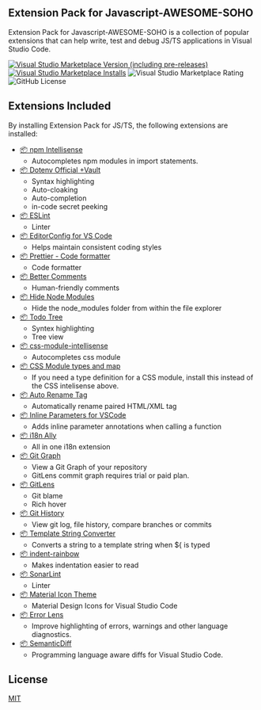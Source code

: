 ## Extension Pack for Javascript-AWESOME-SOHO

Extension Pack for Javascript-AWESOME-SOHO is a collection of popular extensions that can help write, test and debug JS/TS applications in Visual Studio Code.

[![Visual Studio Marketplace Version (including pre-releases)](https://img.shields.io/visual-studio-marketplace/v/comnori.js-awesome-soho-extension-pack?style=for-the-badge)](https://marketplace.visualstudio.com/items?itemName=comnori.js-awesome-soho-extension-pack) [![Visual Studio Marketplace Installs](https://img.shields.io/visual-studio-marketplace/i/comnori.js-awesome-soho-extension-pack?style=for-the-badge&logo=visualstudiocode)](https://marketplace.visualstudio.com/items?itemName=comnori.js-awesome-soho-extension-pack) ![Visual Studio Marketplace Rating](https://img.shields.io/visual-studio-marketplace/r/comnori.js-awesome-soho-extension-pack?style=for-the-badge)
 ![GitHub License](https://img.shields.io/github/license/comnori/vscode-javascript-pack?style=for-the-badge)

## Extensions Included

By installing Extension Pack for JS/TS, the following extensions are installed:

* [📦 npm Intellisense](https://marketplace.visualstudio.com/items?itemName=christian-kohler.npm-intellisense)
  * Autocompletes npm modules in import statements.
* [📦 Dotenv Official +Vault](https://marketplace.visualstudio.com/items?itemName=dotenv.dotenv-vscode)
  * Syntax highlighting
  * Auto-cloaking
  * Auto-completion
  * in-code secret peeking
* [📦 ESLint](https://marketplace.visualstudio.com/items?itemName=dbaeumer.vscode-eslint)
  * Linter
* [📦 EditorConfig for VS Code](https://marketplace.visualstudio.com/items?itemName=EditorConfig.EditorConfig)
  * Helps maintain consistent coding styles
* [📦 Prettier - Code formatter](https://marketplace.visualstudio.com/items?itemName=esbenp.prettier-vscode)
  * Code formatter
* [📦 Better Comments](https://marketplace.visualstudio.com/items?itemName=aaron-bond.better-comments)
  * Human-friendly comments
* [📦 Hide Node Modules](https://marketplace.visualstudio.com/items?itemName=chrisbibby.hide-node-modules)
  * Hide the node_modules folder from within the file explorer
* [📦 Todo Tree](https://marketplace.visualstudio.com/items?itemName=Gruntfuggly.todo-tree)
  * Syntex highlighting
  * Tree view
* [📦 css-module-intellisense](https://marketplace.visualstudio.com/items?itemName=fengzhu.css-module-intellisense)
  * Autocompletes css module
* [📦 CSS Module types and map](https://marketplace.visualstudio.com/items?itemName=DarrenDanielDay.css-module-types-and-map)
  * If you need a type definition for a CSS module, install this instead of the CSS intelisense above.
* [📦 Auto Rename Tag](https://marketplace.visualstudio.com/items?itemName=formulahendry.auto-rename-tag)
  * Automatically rename paired HTML/XML tag
* [📦 Inline Parameters for VSCode](https://marketplace.visualstudio.com/items?itemName=liamhammett.inline-parameters)
  * Adds inline parameter annotations when calling a function
* [📦 i18n Ally](https://marketplace.visualstudio.com/items?itemName=Lokalise.i18n-ally)
  * All in one i18n extension
* [📦 Git Graph](https://marketplace.visualstudio.com/items?itemName=mhutchie.git-graph)
  * View a Git Graph of your repository
  * GitLens commit graph requires trial or paid plan.
* [📦 GitLens](https://marketplace.visualstudio.com/items?itemName=eamodio.gitlens)
  * Git blame
  * Rich hover
* [📦 Git History](https://marketplace.visualstudio.com/items?itemName=donjayamanne.githistory)
  * View git log, file history, compare branches or commits
* [📦 Template String Converter](https://marketplace.visualstudio.com/items?itemName=meganrogge.template-string-converter)
  * Converts a string to a template string when ${ is typed
* [📦 indent-rainbow](https://marketplace.visualstudio.com/items?itemName=oderwat.indent-rainbow)
  * Makes indentation easier to read
* [📦 SonarLint](https://marketplace.visualstudio.com/items?itemName=SonarSource.sonarlint-vscode)
  * Linter
* [📦 Material Icon Theme](https://marketplace.visualstudio.com/items?itemName=PKief.material-icon-theme)
  * Material Design Icons for Visual Studio Code
* [📦 Error Lens](https://marketplace.visualstudio.com/items?itemName=usernamehw.errorlens)
  * Improve highlighting of errors, warnings and other language diagnostics.  
* [📦 SemanticDiff](https://marketplace.visualstudio.com/items?itemName=semanticdiff.semanticdiff)
  * Programming language aware diffs for Visual Studio Code.

## License

[MIT](https://github.com/comnori/vscode-javascript-pack/blob/main/LICENSE)
